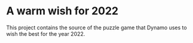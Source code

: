 # A warm wish for 2022 
This project contains the source of the puzzle game that Dynamo uses to wish the best for the year 2022.
